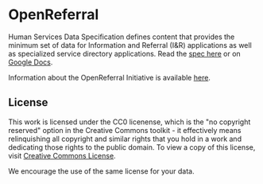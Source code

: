 # OpenReferral

Human Services Data Specification defines content that provides the minimum set of data for Information and Referral (I&R) applications as well as specialized service directory applications. Read the [spec here](https://github.com/codeforamerica/OpenReferral/blob/master/Human%20Services%20Data%20Specification%20%20v1.0.md) or on [Google Docs](https://docs.google.com/document/d/1dkipRm_YL3K28oTSG-NFZRMHYiv10ZZJzJlakZglOyc/edit?usp=sharing).

Information about the OpenReferral Initiative is available [here](https://docs.google.com/document/d/17cJxF_1P6fafcsFJQERFQifKKc_kPbAKmAXwe2LWDcI/edit#).
<!--

## A note on contributing to the specification

The specification is written in extended markdown and rendered by Github. If you are familiar with git, please feel free to fork this repo and send pull requests to update the specification.

If you're not familiar with git, there are number of guides. Here's a [one of them](http://rogerdudler.github.io/git-guide/)



### The specification in other formats

A commentable copy of the document is in [Google Docs](https://docs.google.com/file/d/0B3hyYXEFZTPQb3hKMERqdWNodXM/edit?usp=sharing)

[Word](https://github.com/codeforamerica/hsd_specification/blob/master/HSD_specification.docx), [PDF](https://github.com/codeforamerica/hsd_specification/blob/master/HSD_specification.pdf), and [HTML](https://github.com/codeforamerica/hsd_specification/blob/master/HSD_specification.html) versions of the document are available.



### The specification in other formats
***Note: the following requires that nodejs is installed, follow the [node installation instructions](https://github.com/joyent/node/wiki/Installing-Node.js-via-package-manager) for your system if needed.***

To generate a PDF file of the current specification, perform the following from the terminal:

 1. Clone the project with `git clone http://github.com/codeforamerica/OpenReferral.git ~/OpenReferral`
 2. Move into the directory with `cd ~/OpenReferral`
 3. Install node modules with `npm install`
 4. Generate a PDF with `grunt pdf`

The PDF will appear in `~/OpenReferral/pdf/openreferral-[commit ID].pdf`

-->

## License

This work is licensed under the CC0 licenense, which is the "no copyright reserved" option in the Creative Commons toolkit - it effectively means relinquishing all copyright and similar rights that you hold in a work and dedicating those rights to the public domain. To view a copy of this license, visit [Creative Commons License](https://creativecommons.org/publicdomain/zero/1.0/).

We encourage the use of the same license for your data.






